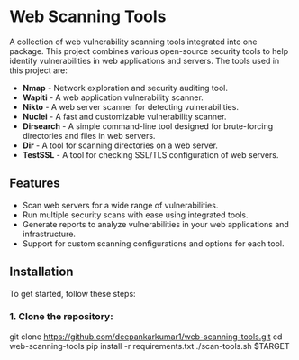 # Web Scanning Tools

A collection of web vulnerability scanning tools integrated into one package. This project combines various open-source security tools to help identify vulnerabilities in web applications and servers. The tools used in this project are:

- **Nmap** - Network exploration and security auditing tool.
- **Wapiti** - A web application vulnerability scanner.
- **Nikto** - A web server scanner for detecting vulnerabilities.
- **Nuclei** - A fast and customizable vulnerability scanner.
- **Dirsearch** - A simple command-line tool designed for brute-forcing directories and files in web servers.
- **Dir** - A tool for scanning directories on a web server.
- **TestSSL** - A tool for checking SSL/TLS configuration of web servers.

## Features

- Scan web servers for a wide range of vulnerabilities.
- Run multiple security scans with ease using integrated tools.
- Generate reports to analyze vulnerabilities in your web applications and infrastructure.
- Support for custom scanning configurations and options for each tool.

## Installation

To get started, follow these steps:

### 1. Clone the repository:

git clone https://github.com/deepankarkumar1/web-scanning-tools.git
cd web-scanning-tools
pip install -r requirements.txt
./scan-tools.sh $TARGET


